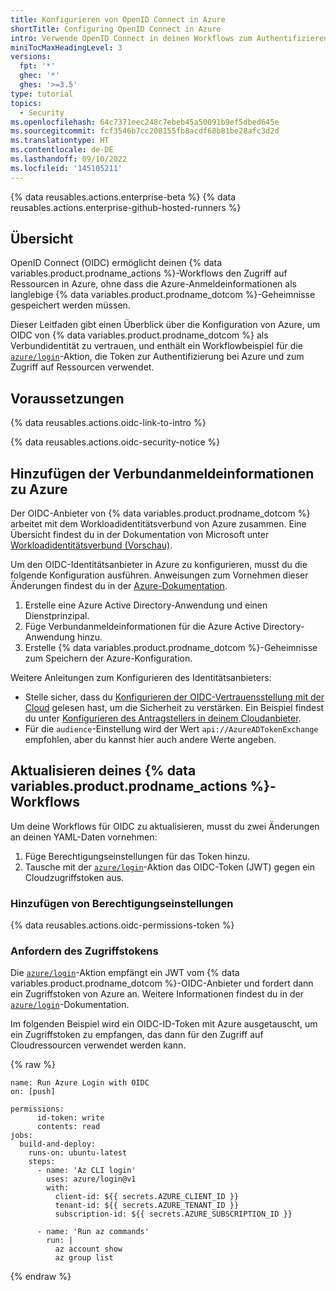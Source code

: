 ```yaml
---
title: Konfigurieren von OpenID Connect in Azure
shortTitle: Configuring OpenID Connect in Azure
intro: Verwende OpenID Connect in deinen Workflows zum Authentifizieren bei Azure.
miniTocMaxHeadingLevel: 3
versions:
  fpt: '*'
  ghec: '*'
  ghes: '>=3.5'
type: tutorial
topics:
  - Security
ms.openlocfilehash: 64c7371eec248c7ebeb45a50091b9ef5dbed645e
ms.sourcegitcommit: fcf3546b7cc208155fb8acdf68b81be28afc3d2d
ms.translationtype: HT
ms.contentlocale: de-DE
ms.lasthandoff: 09/10/2022
ms.locfileid: '145105211'
---
```

{% data reusables.actions.enterprise-beta %} {% data reusables.actions.enterprise-github-hosted-runners %}

## Übersicht

OpenID Connect (OIDC) ermöglicht deinen {% data variables.product.prodname_actions %}-Workflows den Zugriff auf Ressourcen in Azure, ohne dass die Azure-Anmeldeinformationen als langlebige {% data variables.product.prodname_dotcom %}-Geheimnisse gespeichert werden müssen. 

Dieser Leitfaden gibt einen Überblick über die Konfiguration von Azure, um OIDC von {% data variables.product.prodname_dotcom %} als Verbundidentität zu vertrauen, und enthält ein Workflowbeispiel für die [`azure/login`](https://github.com/Azure/login)-Aktion, die Token zur Authentifizierung bei Azure und zum Zugriff auf Ressourcen verwendet.

## Voraussetzungen

{% data reusables.actions.oidc-link-to-intro %}

{% data reusables.actions.oidc-security-notice %}

## Hinzufügen der Verbundanmeldeinformationen zu Azure

Der OIDC-Anbieter von {% data variables.product.prodname_dotcom %} arbeitet mit dem Workloadidentitätsverbund von Azure zusammen. Eine Übersicht findest du in der Dokumentation von Microsoft unter [Workloadidentitätsverbund (Vorschau)](https://docs.microsoft.com/en-us/azure/active-directory/develop/workload-identity-federation).

Um den OIDC-Identitätsanbieter in Azure zu konfigurieren, musst du die folgende Konfiguration ausführen. Anweisungen zum Vornehmen dieser Änderungen findest du in der [Azure-Dokumentation](https://docs.microsoft.com/en-us/azure/developer/github/connect-from-azure).

1. Erstelle eine Azure Active Directory-Anwendung und einen Dienstprinzipal.
2. Füge Verbundanmeldeinformationen für die Azure Active Directory-Anwendung hinzu.
3. Erstelle {% data variables.product.prodname_dotcom %}-Geheimnisse zum Speichern der Azure-Konfiguration.

Weitere Anleitungen zum Konfigurieren des Identitätsanbieters:

- Stelle sicher, dass du [Konfigurieren der OIDC-Vertrauensstellung mit der Cloud](/actions/deployment/security-hardening-your-deployments/about-security-hardening-with-openid-connect#configuring-the-oidc-trust-with-the-cloud) gelesen hast, um die Sicherheit zu verstärken. Ein Beispiel findest du unter [Konfigurieren des Antragstellers in deinem Cloudanbieter](/actions/deployment/security-hardening-your-deployments/about-security-hardening-with-openid-connect#configuring-the-subject-in-your-cloud-provider).
- Für die `audience`-Einstellung wird der Wert `api://AzureADTokenExchange` empfohlen, aber du kannst hier auch andere Werte angeben.

## Aktualisieren deines {% data variables.product.prodname_actions %}-Workflows

Um deine Workflows für OIDC zu aktualisieren, musst du zwei Änderungen an deinen YAML-Daten vornehmen:
1. Füge Berechtigungseinstellungen für das Token hinzu.
2. Tausche mit der [`azure/login`](https://github.com/Azure/login)-Aktion das OIDC-Token (JWT) gegen ein Cloudzugriffstoken aus.

### Hinzufügen von Berechtigungseinstellungen

 {% data reusables.actions.oidc-permissions-token %}

### Anfordern des Zugriffstokens

Die [`azure/login`](https://github.com/Azure/login)-Aktion empfängt ein JWT vom {% data variables.product.prodname_dotcom %}-OIDC-Anbieter und fordert dann ein Zugriffstoken von Azure an. Weitere Informationen findest du in der [`azure/login`](https://github.com/Azure/login)-Dokumentation.

Im folgenden Beispiel wird ein OIDC-ID-Token mit Azure ausgetauscht, um ein Zugriffstoken zu empfangen, das dann für den Zugriff auf Cloudressourcen verwendet werden kann.

{% raw %}
```yaml{:copy}
name: Run Azure Login with OIDC
on: [push]

permissions:
      id-token: write
      contents: read
jobs: 
  build-and-deploy:
    runs-on: ubuntu-latest
    steps:
      - name: 'Az CLI login'
        uses: azure/login@v1
        with:
          client-id: ${{ secrets.AZURE_CLIENT_ID }}
          tenant-id: ${{ secrets.AZURE_TENANT_ID }}
          subscription-id: ${{ secrets.AZURE_SUBSCRIPTION_ID }}
  
      - name: 'Run az commands'
        run: |
          az account show
          az group list
```
 {% endraw %}

